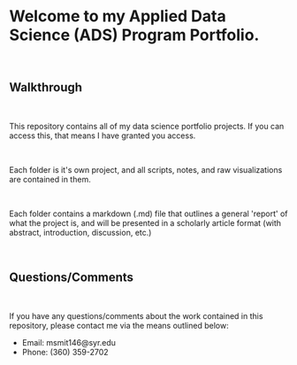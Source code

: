 <h1>Welcome to my Applied Data Science (ADS) Program Portfolio.</h1>
<br>
<h2>Walkthrough</h2>
<br>
<p>This repository contains all of my data science portfolio projects.  If you can access this, that means I have granted you access.</p>
<br>
<p>Each folder is it's own project, and all scripts, notes, and raw visualizations are contained in them.</p>
<br>
<p>Each folder contains a markdown (.md) file that outlines a general 'report' of what the project is, and will be presented in a scholarly article format (with abstract, introduction, discussion, etc.)</p>
<br>
<h2>Questions/Comments</h2>
<br>
<p>If you have any questions/comments about the work contained in this repository, please contact me via the means outlined below:</p>
<ul>
  <li>Email: msmit146@syr.edu</li>
  <li>Phone: (360) 359-2702</li>
</ul>
